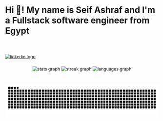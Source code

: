 <h1 align="left">Hi 👋! My name is Seif Ashraf and I'm a Fullstack software engineer from Egypt</h1>
<br clear="both">

###

<div align="left">
  <a href="https://www.linkedin.com/in/seif-ashraf007/" target="_blank">
    <img src="https://img.shields.io/static/v1?message=LinkedIn&logo=linkedin&label=&color=0077B5&logoColor=white&labelColor=&style=for-the-badge" height="25" alt="linkedin logo"  />
  </a>
</div>

###

<div align="center">
  <img src="https://github-readme-stats.vercel.app/api?username=seif-ashraf-007&hide_title=false&hide_rank=false&show_icons=true&include_all_commits=true&count_private=true&disable_animations=false&theme=dark&locale=en&hide_border=true" height="120" alt="stats graph"  />
  <img src="https://streak-stats.demolab.com?user=seif-ashraf-007&locale=en&mode=daily&theme=dark&hide_border=true&border_radius=5&date_format=M%20j%5B,%20Y%5D" height="120" alt="streak graph"  />
  <img src="https://github-readme-stats.vercel.app/api/top-langs?username=seif-ashraf-007&locale=en&hide_title=false&layout=compact&card_width=320&langs_count=5&theme=dark&hide_border=true" height="120" alt="languages graph"  />
</div>

###

<br clear="both">

<img src="https://raw.githubusercontent.com/seif-ashraf-007/seif-ashraf-007/output/snake.svg" alt="Snake animation" />

###
